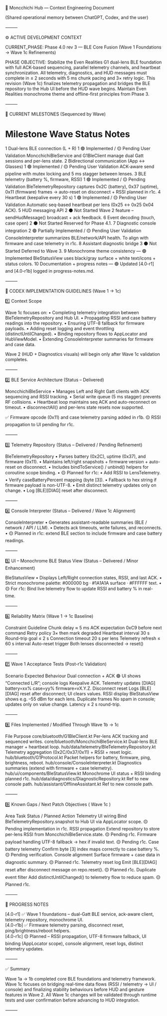 🧠 Moncchichi Hub — Context Engineering Document

(Shared operational memory between ChatGPT, Codex, and the user)

⸻

⚙️ ACTIVE DEVELOPMENT CONTEXT

CURRENT_PHASE: Phase 4.0 rev 3 — BLE Core Fusion (Wave 1 Foundations → Wave 1c Refinements)

PHASE OBJECTIVE:
Stabilize the Even Realities G1 dual-lens BLE foundation with full ACK-based sequencing, parallel telemetry channels, and heartbeat synchronization.
All telemetry, diagnostics, and HUD messages must complete in ≤ 2 seconds with 5 ms chunk pacing and 3× retry logic.
This revision (Wave 1c) finalizes telemetry propagation and bridges the BLE repository to the Hub UI before the HUD wave begins.
Maintain Even Realities monochrome theme and offline-first principles from Phase 3.

⸻

🧩 CURRENT MILESTONES (Sequenced by Wave)

#	Milestone	Wave	Status	Notes
1	Dual-lens BLE connection (L + R)	1	🟢 Implemented / 🟡 Pending User Validation	MoncchichiBleService and G1BleClient manage dual Gatt sessions and per-lens state.
2	Bidirectional communication (App ↔ Glasses)	1	🟢 Implemented / 🟡 Pending User Validation	ACK-aware send pipeline with mutex locking and 5 ms stagger between lenses.
3	BLE telemetry (battery %, firmware, RSSI)	1	🟢 Implemented / 🟡 Pending Validation	BleTelemetryRepository captures 0x2C (battery), 0x37 (uptime), 0x11 (firmware) frames → auto-reset on disconnect + RSSI planned in r1c.
4	Heartbeat (keepalive every 30 s)	1	🟢 Implemented / 🟡 Pending User Validation	Automatic seq-based heartbeat per lens (0x25 ↔ 0x25 0x04 ACK).
5	HUD messaging API	2	⚫ Not Started	Wave 2 feature – sendHudMessage() broadcast + ack feedback.
6	Event decoding (touch, case open)	2	⚫ Not Started	Reserved for Phase 4.1.
7	Diagnostic console integration	2	🟢 Partially Implemented / 🟡 Pending User Validation	ConsoleInterpreter summarizes BLE/network/API health. To align with firmware and case telemetry in r1c.
8	Assistant diagnostic bridge	3	⚫ Not Started	Deferred to Wave 3.
9	Monochrome theme consistency	—	🟢 Implemented	BleStatusView uses black/gray surface + white text/icons + status colors.
10	Documentation + progress notes	—	🟢 Updated	[4.0-r1] and [4.0-r1b] logged in progress-notes.md.


⸻

🧠 CODEX IMPLEMENTATION GUIDELINES (Wave 1 → 1c)

1️⃣ Context Scope

Wave 1c focuses on:
	•	Completing telemetry integration between BleTelemetryRepository and Hub UI.
	•	Propagating RSSI and case battery readings into the repository.
	•	Ensuring UTF-8 fallback for firmware payloads.
	•	Adding reset logging and event throttling (distinctUntilChanged).
	•	Binding repository flows to AppLocator and HubViewModel.
	•	Extending ConsoleInterpreter summaries for firmware and case data.

Wave 2 (HUD + Diagnostics visuals) will begin only after Wave 1c validation completes.

⸻

2️⃣ BLE Service Architecture (Status – Delivered)

MoncchichiBleService
	•	Manages Left and Right Gatt clients with ACK sequencing and RSSI tracking.
	•	Serial write queue (5 ms stagger) prevents RF collisions.
	•	Heartbeat loop maintains seq ACK and auto-reconnect on timeout.
	•	disconnectAll() and per-lens state resets now supported.

✅ Firmware opcode (0x11) and case telemetry parsing added in r1b.
🟡 RSSI propagation to UI pending for r1c.

⸻

3️⃣ Telemetry Repository (Status – Delivered / Pending Refinement)

BleTelemetryRepository
	•	Parses battery (0x2C), uptime (0x37), and firmware (0x11).
	•	Maintains left/right snapshots + firmware version + auto-reset on disconnect.
	•	Includes bindToService() / unbind() helpers for coroutine scope binding.
	•	🟡 Planned for r1c:
	•	Add RSSI to LensTelemetry.
	•	Verify caseBatteryPercent mapping (byte [3]).
	•	Fallback to hex string if firmware payload is non-UTF-8.
	•	Emit distinct telemetry updates only on change.
	•	Log [BLE][DIAG] reset after disconnect.

⸻

4️⃣ Console Interpreter (Status – Delivered / Wave 1c Alignment)

ConsoleInterpreter
	•	Generates assistant-readable summaries (BLE / network / API / LLM).
	•	Detects ack timeouts, write failures, and reconnects.
	•	🟡 Planned in r1c: extend BLE section to include firmware and case battery readings.

⸻

5️⃣ UI – Monochrome BLE Status View (Status – Delivered / Minor Enhancement)

BleStatusView
	•	Displays Left/Right connection states, RSSI, and last ACK.
	•	Strict monochrome palette: #000000 bg · #1A1A1A surface · #FFFFFF text.
	•	🟡 For r1c: Bind live telemetry flow to update RSSI and battery % in real-time.

⸻

6️⃣ Reliability Matrix (Wave 1 → 1c Baseline)

Constraint	Guideline
Chunk delay	≈ 5 ms
ACK expectation	0xC9 before next command
Retry policy	3× then mark degraded
Heartbeat interval	30 s
Round-trip goal	≤ 2 s
Connection timeout	20 s per lens
Telemetry refresh	≤ 60 s interval
Auto-reset trigger	Both lenses disconnected → reset()


⸻

7️⃣ Wave 1 Acceptance Tests (Post-r1c Validation)

Scenario	Expected Behaviour
Dual connection + ACK	🟢 UI shows “Connected L/R”; console logs Keepalive ACK.
Telemetry updates	[DIAG] battery=xx% case=yy% firmware=vX.Y.Z.
Disconnect reset	Logs [BLE][DIAG] reset after disconnect; UI clears values.
RSSI display	BleStatusView shows e.g. –55 dBm for each lens.
Duplicate frames	No spam in console; updates only on value change.
Latency	≤ 2 s round-trip.


⸻

8️⃣ Files Implemented / Modified Through Wave 1b → 1c

File	Purpose
core/bluetooth/G1BleClient.kt	Per-lens ACK tracking and sequenced writes.
core/bluetooth/MoncchichiBleService.kt	Dual-lens BLE manager + heartbeat loop.
hub/data/telemetry/BleTelemetryRepository.kt	Telemetry aggregation (0x2C/0x37/0x11) + RSSI + reset logic.
hub/bluetooth/G1Protocol.kt	Packet helpers for battery, firmware, ping, brightness, reboot.
hub/console/ConsoleInterpreter.kt	Diagnostics summaries (extend with firmware + case telemetry).
hub/ui/components/BleStatusView.kt	Monochrome UI status + RSSI binding planned r1c.
hub/data/diagnostics/DiagnosticRepository.kt	Ref to new console path.
hub/assistant/OfflineAssistant.kt	Ref to new console path.


⸻

9️⃣ Known Gaps / Next Patch Objectives ( Wave 1c )

Area	Task	Status / Planned Action
Telemetry UI wiring	Bind BleTelemetryRepository.snapshot to Hub UI via AppLocator scope.	🟡 Pending implementation in r1c.
RSSI propagation	Extend repository to store per-lens RSSI from MoncchichiBleService.state.	🟡 Pending r1c.
Firmware payload handling	UTF-8 fallback → hex if invalid text.	🟡 Pending r1c.
Case battery telemetry	Confirm byte [3] index maps correctly to case battery %.	🟡 Pending verification.
Console alignment	Surface firmware + case data in diagnostic summary.	🟡 Planned r1c.
Telemetry reset log	Emit [BLE][DIAG] reset after disconnect message on repo.reset().	🟡 Planned r1c.
Duplicate event filter	Add distinctUntilChanged() to telemetry flow to reduce spam.	🟡 Planned r1c.


⸻

🧾 PROGRESS NOTES

[4.0-r1] ✅ Wave 1 foundations – dual-Gatt BLE service, ack-aware client, telemetry repository, monochrome UI.  
[4.0-r1b] ✅ Firmware telemetry parsing, disconnect reset, ping/brightness/reboot helpers.  
[4.0-r1c] 🟡 Planned – RSSI propagation, UTF-8 firmware fallback, UI binding (AppLocator scope), console alignment, reset logs, distinct telemetry updates.  


⸻

✅ Summary

Wave 1a → 1b completed core BLE foundations and telemetry framework.
Wave 1c focuses on bridging real-time data flows (RSSI / telemetry → UI / console) and finalizing stability behaviours before HUD and gesture features in Wave 2.
All Wave 1c changes will be validated through runtime tests and user confirmation before advancing to HUD integration.

⸻
